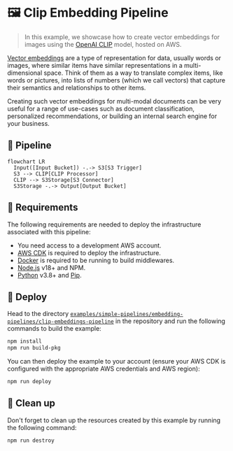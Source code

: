 # 🖼️ Clip Embedding Pipeline
 
> In this example, we showcase how to create vector embeddings for images using the [OpenAI CLIP](https://github.com/openai/CLIP) model, hosted on AWS.

[Vector embeddings](https://www.pinecone.io/learn/vector-embeddings/) are a type of representation for data, usually words or images, where similar items have similar representations in a multi-dimensional space. Think of them as a way to translate complex items, like words or pictures, into lists of numbers (which we call vectors) that capture their semantics and relationships to other items.

Creating such vector embeddings for multi-modal documents can be very useful for a range of use-cases such as document classification, personalized recommendations, or building an internal search engine for your business.

## :dna: Pipeline

```mermaid
flowchart LR
  Input([Input Bucket]) -.-> S3[S3 Trigger]
  S3 --> CLIP[CLIP Processor]
  CLIP --> S3Storage[S3 Connector]
  S3Storage -.-> Output[Output Bucket]
```

## 📝 Requirements

The following requirements are needed to deploy the infrastructure associated with this pipeline:

- You need access to a development AWS account.
- [AWS CDK](https://docs.aws.amazon.com/cdk/latest/guide/getting_started.html#getting_started_install) is required to deploy the infrastructure.
- [Docker](https://docs.docker.com/get-docker/) is required to be running to build middlewares.
- [Node.js](https://nodejs.org/en/download/) v18+ and NPM.
- [Python](https://www.python.org/downloads/) v3.8+ and [Pip](https://pip.pypa.io/en/stable/installation/).

## 🚀 Deploy

Head to the directory [`examples/simple-pipelines/embedding-pipelines/clip-embeddings-pipeline`](/examples/simple-pipelines/embedding-pipelines/clip-embeddings-pipeline) in the repository and run the following commands to build the example:

```bash
npm install
npm run build-pkg
```

You can then deploy the example to your account (ensure your AWS CDK is configured with the appropriate AWS credentials and AWS region):

```bash
npm run deploy
```

## 🧹 Clean up

Don't forget to clean up the resources created by this example by running the following command:

```bash
npm run destroy
```

